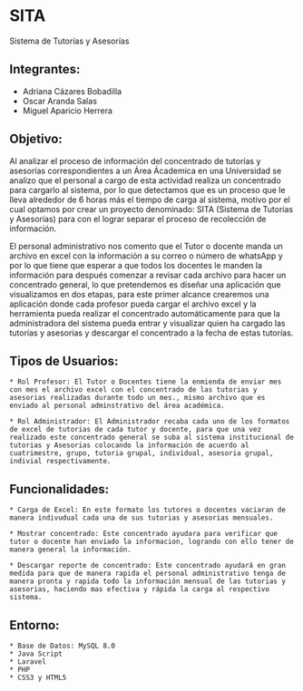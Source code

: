 # SITA
Sistema de Tutorías y Asesorías


## Integrantes:
- Adriana Cázares Bobadilla
- Oscar Aranda Salas
- Miguel Aparicio Herrera

 
## Objetivo:
	
Al analizar el proceso de información del concentrado de tutorías y asesorías correspondientes a un Área Ácademica en una Universidad se analizo que el personal a cargo de esta actividad realiza un concentrado para cargarlo al sistema, por lo que detectamos que es un proceso que le lleva alrededor de 6 horas más el tiempo de carga al sistema, motivo por el cual optamos por crear un proyecto denominado: SITA (Sistema de Tutorías y Asesorías) para con el lograr separar el proceso de recolección de información.

El personal administrativo nos comento que el Tutor o docente manda un archivo en excel con la información a su correo o número de whatsApp y por lo que tiene que esperar a que todos los docentes le manden la información para después comenzar a revisar cada archivo para hacer un concentrado general, lo que pretendemos es diseñar una aplicación que visualizamos en dos etapas, para este primer alcance crearemos una aplicación donde cada profesor pueda cargar el archivo excel y la herramienta pueda realizar el concentrado automáticamente para que la administradora del sistema pueda entrar y visualizar quien ha cargado las tutorías y asesorias y descargar el concentrado a la fecha de estas tutorías.

## Tipos de Usuarios:
	* Rol Profesor: El Tutor o Docentes tiene la enmienda de enviar mes con mes el archivo excel con el concentrado de las tutorias y asesorias realizadas durante todo un mes., mismo archivo que es enviado al personal adminstrativo del área académica.
	
	* Rol Administrador: El Administrador recaba cada uno de los formatos de excel de tutorias de cada tutor y docente, para que una vez realizado este concentrado general se suba al sistema institucional de tutorias y Asesorias colocando la información de acuerdo al cuatrimestre, grupo, tutoria grupal, individual, asesoria grupal, indivial respectivamente.


## Funcionalidades:
	* Carga de Excel: En este formato los tutores o docentes vaciaran de manera indivudual cada una de sus tutorias y asesorias mensuales.

	* Mostrar concentrado: Este concentrado ayudara para verificar que tutor o docente han enviado la informacion, logrando con ello tener de manera general la información.

	* Descargar reporte de concentrado: Este concentrado ayudará en gran medida para que de manera rapida el personal administrativo tenga de manera pronta y rapida todo la información mensual de las tutorias y asesorias, haciendo mas efectiva y rápida la carga al respectivo sistema.
	
	
## Entorno:

	* Base de Datos: MySQL 8.0
	* Java Script 
	* Laravel
	* PHP
	* CSS3 y HTML5

